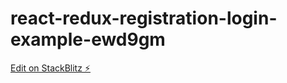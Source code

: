# react-redux-registration-login-example-ewd9gm

[Edit on StackBlitz ⚡️](https://stackblitz.com/edit/react-redux-registration-login-example-ewd9gm)